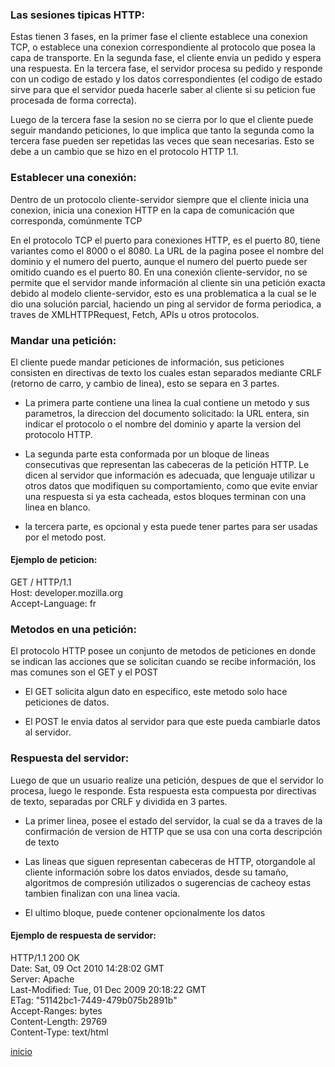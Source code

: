 ### Las sesiones tipicas HTTP:

Estas tienen 3 fases, en la primer fase el cliente establece una conexion TCP, o establece una conexion correspondiente al protocolo que posea la capa de transporte. 
En la segunda fase, el cliente envia un pedido y espera una respuesta. En la tercera fase, el servidor procesa su pedido y responde con un codigo de estado y los datos correspondientes
(el codigo de estado sirve para que el servidor pueda hacerle saber al cliente si su peticion fue procesada de forma correcta). 

Luego de la tercera fase la sesion no se cierra por lo que el cliente puede seguir mandando peticiones, lo que implica que tanto la segunda como la tercera fase pueden ser repetidas las veces que sean necesarias.
Esto se debe a un cambio que se hizo en el protocolo HTTP 1.1.

### Establecer una conexión:

Dentro de un protocolo cliente-servidor siempre que el cliente inicia una conexion, inicia una conexion HTTP en la capa de comunicación que corresponda, comúnmente TCP

En el protocolo TCP el puerto para conexiones HTTP, es el puerto 80, tiene variantes como el 8000 o el 8080. La URL de la pagina posee el nombre del dominio y el numero del puerto, aunque el numero del puerto puede ser omitido cuando es el puerto 80. En una conexión cliente-servidor, no se permite que el servidor mande información al cliente sin una petición exacta debido al modelo cliente-servidor, esto es una problematica a la cual se le dio una solución parcial, haciendo un ping al servidor de forma periodica, a traves de XMLHTTPRequest, Fetch, APIs u otros protocolos.

### Mandar una petición: 

El cliente puede mandar peticiones de información, sus peticiones consisten en directivas de texto los cuales estan separados mediante CRLF (retorno de carro, y cambio de linea), esto se separa en 3 partes. 

- La primera parte contiene una linea la cual contiene un metodo y sus parametros, la direccion del documento solicitado: la URL entera, sin indicar el protocolo o el nombre del dominio y aparte la version del protocolo HTTP.

- La segunda parte esta conformada por un bloque de lineas consecutivas que representan las cabeceras de la petición HTTP. Le dicen al servidor que información es adecuada, que lenguaje utilizar u otros datos que modifiquen su comportamiento, como que evite enviar una respuesta si ya esta cacheada, estos bloques terminan con una linea en blanco.

- la tercera parte, es opcional y esta puede tener partes para ser usadas por el metodo post.

#### Ejemplo de peticion:

  GET / HTTP/1.1\
  Host: developer.mozilla.org\
  Accept-Language: fr

### Metodos en una petición:

El protocolo HTTP posee un conjunto de metodos de peticiones en donde se indican las acciones que se solicitan cuando se recibe información, los mas comunes son el GET y el POST

- El GET solicita algun dato en especifico, este metodo solo hace peticiones de datos.

- El POST le envia datos al servidor para que este pueda cambiarle datos al servidor.

### Respuesta del servidor:

Luego de que un usuario realize una petición, despues de que el servidor lo procesa, luego le responde. Esta respuesta esta compuesta por directivas de texto, separadas por CRLF y dividida en 3 partes.

- La primer linea, posee el estado del servidor, la cual se da a traves de la confirmación de version de HTTP que se usa con una corta descripción de texto 

- Las lineas que siguen representan cabeceras de HTTP, otorgandole al cliente información sobre los datos enviados, desde su tamaño, algoritmos de compresión utilizados o sugerencias de cacheoy estas tambien finalizan con una linea vacia. 

- El ultimo bloque, puede contener opcionalmente los datos

#### Ejemplo de respuesta de servidor:

HTTP/1.1 200 OK \
Date: Sat, 09 Oct 2010 14:28:02 GMT \
Server: Apache \
Last-Modified: Tue, 01 Dec 2009 20:18:22 GMT \
ETag: "51142bc1-7449-479b075b2891b" \
Accept-Ranges: bytes \
Content-Length: 29769 \
Content-Type: text/html 

[inicio](../README.md)